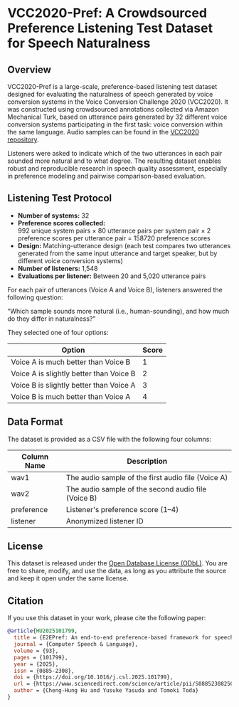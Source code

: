 # VCC2020-Pref: A Crowdsourced Preference Listening Test Dataset for Speech Naturalness
## Overview
VCC2020-Pref is a large-scale, preference-based listening test dataset designed for evaluating the naturalness of speech generated by voice conversion systems in the Voice Conversion Challenge 2020 (VCC2020). It was constructed using crowdsourced annotations collected via Amazon Mechanical Turk, based on utterance pairs generated by 32 different voice conversion systems participating in the first task: voice conversion within the same language. Audio samples can be found in the [VCC2020 repository](https://github.com/nii-yamagishilab/VCC2020-listeningtest).

Listeners were asked to indicate which of the two utterances in each pair sounded more natural and to what degree. The resulting dataset enables robust and reproducible research in speech quality assessment, especially in preference modeling and pairwise comparison-based evaluation.

## Listening Test Protocol
- **Number of systems:** 32  
- **Preference scores collected:**  
  992 unique system pairs × 80 utterance pairs per system pair × 2 preference scores per utterance pair = 158720 preference scores
- **Design:** Matching-utterance design (each test compares two utterances generated from the same input utterance and target speaker, but by different voice conversion systems)  
- **Number of listeners:** 1,548  
- **Evaluations per listener:** Between 20 and 5,020 utterance pairs  

For each pair of utterances (Voice A and Voice B), listeners answered the following question:

“Which sample sounds more natural (i.e., human-sounding), and how much do they differ in naturalness?”

They selected one of four options:

|Option	|Score|
| ---- | ---- |
|Voice A is much better than Voice B	|1|
|Voice A is slightly better than Voice B	|2|
|Voice B is slightly better than Voice A	|3|
|Voice B is much better than Voice A	|4|

## Data Format
The dataset is provided as a CSV file with the following four columns:

| Column Name	|Description|
|---|---|
|wav1|	The audio sample of the first audio file (Voice A)|
|wav2|	The audio sample of the second audio file (Voice B)|
|preference|	Listener's preference score (1–4)|
|listener|	Anonymized listener ID |

## License
This dataset is released under the [Open Database License (ODbL)](https://opendatacommons.org/licenses/odbl/1-0/).
You are free to share, modify, and use the data, as long as you attribute the source and keep it open under the same license.

## Citation
If you use this dataset in your work, please cite the following paper:
```bibtex
@article{HU2025101799,
  title = {E2EPref: An end-to-end preference-based framework for speech quality assessment to alleviate bias in direct assessment scores},
  journal = {Computer Speech & Language},
  volume = {93},
  pages = {101799},
  year = {2025},
  issn = {0885-2308},
  doi = {https://doi.org/10.1016/j.csl.2025.101799},
  url = {https://www.sciencedirect.com/science/article/pii/S0885230825000245},
  author = {Cheng-Hung Hu and Yusuke Yasuda and Tomoki Toda}
}
```
